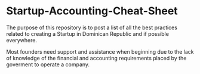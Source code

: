 Startup-Accounting-Cheat-Sheet
==============================

The purpose of this repository is to post a list of all the best practices related to creating a Startup in Dominican Republic and if possible everywhere.

Most founders need support and assistance when beginning due to the lack of knowledge of the financial and accounting requirements placed by the goverment to operate a company.

